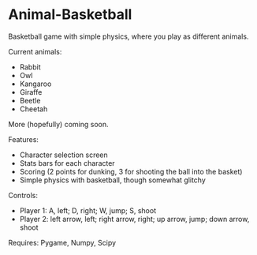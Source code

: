 # Animal-Basketball

Basketball game with simple physics, where you play as different animals.

Current animals:
 - Rabbit
 - Owl
 - Kangaroo
 - Giraffe
 - Beetle
 - Cheetah
 
More (hopefully) coming soon.

Features:
 - Character selection screen
 - Stats bars for each character
 - Scoring (2 points for dunking, 3 for shooting the ball into the basket)
 - Simple physics with basketball, though somewhat glitchy

Controls:
 - Player 1: A, left; D, right; W, jump; S, shoot
 - Player 2: left arrow, left; right arrow, right; up arrow, jump; down arrow, shoot
 
 Requires: Pygame, Numpy, Scipy
